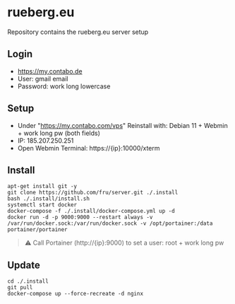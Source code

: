 # rueberg.eu 

Repository contains the rueberg.eu server setup

## Login
- https://my.contabo.de
- User: gmail email
- Password: work long lowercase

## Setup
- Under "https://my.contabo.com/vps" Reinstall with: Debian 11 + Webmin + work long pw (both fields)
- IP: 185.207.250.251
- Open Webmin Terminal: https://{ip}:10000/xterm

## Install
```
apt-get install git -y
git clone https://github.com/fru/server.git ./.install
bash ./.install/install.sh
systemctl start docker
docker-compose -f ./.install/docker-compose.yml up -d
docker run -d -p 9000:9000 --restart always -v /var/run/docker.sock:/var/run/docker.sock -v /opt/portainer:/data portainer/portainer
```
> :warning: Call Portainer (http://{ip}:9000) to set a user: root + work long pw

## Update
```
cd ./.install
git pull
docker-compose up --force-recreate -d nginx
```
